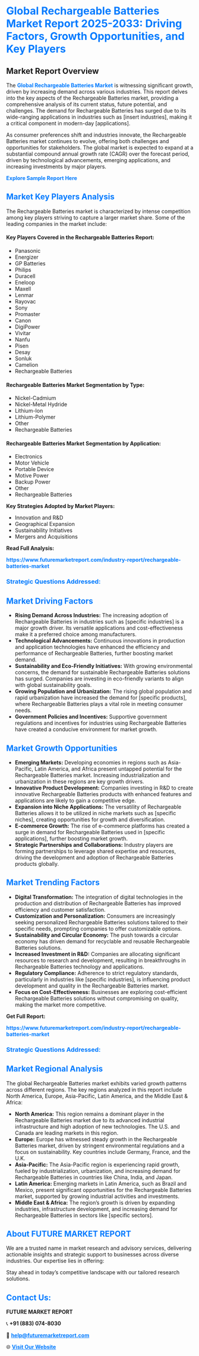 <h1 style="color: #007BFF;">Global Rechargeable Batteries Market Report 2025-2033: Driving Factors, Growth Opportunities, and Key Players</h1>

<section id="overview">
<h2>Market Report Overview</h2>
<p>The <a href="https://www.futuremarketreport.com/industry-report/rechargeable-batteries-market" style="color: #007BFF; text-decoration: none;"><strong>Global Rechargeable Batteries Market</strong></a> is witnessing significant growth, driven by increasing demand across various industries. This report delves into the key aspects of the Rechargeable Batteries market, providing a comprehensive analysis of its current status, future potential, and challenges. The demand for Rechargeable Batteries has surged due to its wide-ranging applications in industries such as [insert industries], making it a critical component in modern-day [applications].</p>
<p>As consumer preferences shift and industries innovate, the Rechargeable Batteries market continues to evolve, offering both challenges and opportunities for stakeholders. The global market is expected to expand at a substantial compound annual growth rate (CAGR) over the forecast period, driven by technological advancements, emerging applications, and increasing investments by major players.</p>
</section>

<section id="overview">
<p><a href="https://www.futuremarketreport.com/request-sample/reportId=101434" style="color: #007BFF; text-decoration: none;"><strong>Explore Sample Report Here</strong></a></p>
</section>

<section id="key-players">
<h2 style="color: #007BFF;">Market Key Players Analysis</h2>
<p>The Rechargeable Batteries market is characterized by intense competition among key players striving to capture a larger market share. Some of the leading companies in the market include:</p>
<h4>Key Players Covered in the Rechargeable Batteries Report:</h4>
<ul><li>Panasonic</li><li>Energizer</li><li>GP Batteries</li><li>Philips</li><li>Duracell</li><li>Eneloop</li><li>Maxell</li><li>Lenmar</li><li>Rayovac</li><li>Sony</li><li>Promaster</li><li>Canon</li><li>DigiPower</li><li>Vivitar</li><li>Nanfu</li><li>Pisen</li><li>Desay</li><li>Sonluk</li><li>Camelion</li><li>Rechargeable Batteries</li></ul>
<h4>Rechargeable Batteries Market Segmentation by Type:</h4>
<ul><li>Nickel-Cadmium</li><li>Nickel-Metal Hydride</li><li>Lithium-Ion</li><li>Lithium-Polymer</li><li>Other</li><li>Rechargeable Batteries</li></ul>

<h4>Rechargeable Batteries Market Segmentation by Application:</h4>
<ul><li>Electronics</li><li>Motor Vehicle</li><li>Portable Device</li><li>Motive Power</li><li>Backup Power</li><li>Other</li><li>Rechargeable Batteries</li></ul>
<p><strong>Key Strategies Adopted by Market Players:</strong></p>
<ul>
<li>Innovation and R&D</li>
<li>Geographical Expansion</li>
<li>Sustainability Initiatives</li>
<li>Mergers and Acquisitions</li>
</ul>
</section>

<section>
<p><strong>Read Full Analysis: </strong></p><a href="https://www.futuremarketreport.com/industry-report/rechargeable-batteries-market" style="color: #007BFF; text-decoration: none;"><strong>https://www.futuremarketreport.com/industry-report/rechargeable-batteries-market</strong></a>
<h3 style="color: #007BFF;">Strategic Questions Addressed:</h3>
</section>

<section id="driving-factors">
<h2 style="color: #007BFF;">Market Driving Factors</h2>
<ul>
<li><strong>Rising Demand Across Industries:</strong> The increasing adoption of Rechargeable Batteries in industries such as [specific industries] is a major growth driver. Its versatile applications and cost-effectiveness make it a preferred choice among manufacturers.</li>
<li><strong>Technological Advancements:</strong> Continuous innovations in production and application technologies have enhanced the efficiency and performance of Rechargeable Batteries, further boosting market demand.</li>
<li><strong>Sustainability and Eco-Friendly Initiatives:</strong> With growing environmental concerns, the demand for sustainable Rechargeable Batteries solutions has surged. Companies are investing in eco-friendly variants to align with global sustainability goals.</li>
<li><strong>Growing Population and Urbanization:</strong> The rising global population and rapid urbanization have increased the demand for [specific products], where Rechargeable Batteries plays a vital role in meeting consumer needs.</li>
<li><strong>Government Policies and Incentives:</strong> Supportive government regulations and incentives for industries using Rechargeable Batteries have created a conducive environment for market growth.</li>
</ul>
</section>

<section id="growth-opportunities">
<h2 style="color: #007BFF;">Market Growth Opportunities</h2>
<ul>
<li><strong>Emerging Markets:</strong> Developing economies in regions such as Asia-Pacific, Latin America, and Africa present untapped potential for the Rechargeable Batteries market. Increasing industrialization and urbanization in these regions are key growth drivers.</li>
<li><strong>Innovative Product Development:</strong> Companies investing in R&D to create innovative Rechargeable Batteries products with enhanced features and applications are likely to gain a competitive edge.</li>
<li><strong>Expansion into Niche Applications:</strong> The versatility of Rechargeable Batteries allows it to be utilized in niche markets such as [specific niches], creating opportunities for growth and diversification.</li>
<li><strong>E-commerce Growth:</strong> The rise of e-commerce platforms has created a surge in demand for Rechargeable Batteries used in [specific applications], further boosting market growth.</li>
<li><strong>Strategic Partnerships and Collaborations:</strong> Industry players are forming partnerships to leverage shared expertise and resources, driving the development and adoption of Rechargeable Batteries products globally.</li>
</ul>
</section>

<section id="trending-factors">
<h2 style="color: #007BFF;">Market Trending Factors</h2>
<ul>
<li><strong>Digital Transformation:</strong> The integration of digital technologies in the production and distribution of Rechargeable Batteries has improved efficiency and customer satisfaction.</li>
<li><strong>Customization and Personalization:</strong> Consumers are increasingly seeking personalized Rechargeable Batteries solutions tailored to their specific needs, prompting companies to offer customizable options.</li>
<li><strong>Sustainability and Circular Economy:</strong> The push towards a circular economy has driven demand for recyclable and reusable Rechargeable Batteries solutions.</li>
<li><strong>Increased Investment in R&D:</strong> Companies are allocating significant resources to research and development, resulting in breakthroughs in Rechargeable Batteries technology and applications.</li>
<li><strong>Regulatory Compliance:</strong> Adherence to strict regulatory standards, particularly in industries like [specific industries], is influencing product development and quality in the Rechargeable Batteries market.</li>
<li><strong>Focus on Cost-Effectiveness:</strong> Businesses are exploring cost-efficient Rechargeable Batteries solutions without compromising on quality, making the market more competitive.</li>
</ul>
</section>

<section>
<p><strong>Get Full Report: </strong></p><a href="https://www.futuremarketreport.com/industry-report/rechargeable-batteries-market" style="color: #007BFF; text-decoration: none;"><strong>https://www.futuremarketreport.com/industry-report/rechargeable-batteries-market</strong></a>
<h3 style="color: #007BFF;">Strategic Questions Addressed:</h3>
</section>


<section id="regional-analysis">
<h2 style="color: #007BFF;">Market Regional Analysis</h2>
<p>The global Rechargeable Batteries market exhibits varied growth patterns across different regions. The key regions analyzed in this report include North America, Europe, Asia-Pacific, Latin America, and the Middle East & Africa:</p>
<ul>
<li><strong>North America:</strong> This region remains a dominant player in the Rechargeable Batteries market due to its advanced industrial infrastructure and high adoption of new technologies. The U.S. and Canada are leading markets in this region.</li>
<li><strong>Europe:</strong> Europe has witnessed steady growth in the Rechargeable Batteries market, driven by stringent environmental regulations and a focus on sustainability. Key countries include Germany, France, and the U.K.</li>
<li><strong>Asia-Pacific:</strong> The Asia-Pacific region is experiencing rapid growth, fueled by industrialization, urbanization, and increasing demand for Rechargeable Batteries in countries like China, India, and Japan.</li>
<li><strong>Latin America:</strong> Emerging markets in Latin America, such as Brazil and Mexico, present significant opportunities for the Rechargeable Batteries market, supported by growing industrial activities and investments.</li>
<li><strong>Middle East & Africa:</strong> The region’s growth is driven by expanding industries, infrastructure development, and increasing demand for Rechargeable Batteries in sectors like [specific sectors].</li>
</ul>
</section>

<footer>
<h2 style="color: #007BFF;">About FUTURE MARKET REPORT</h2>
<p>We are a trusted name in market research and advisory services, delivering actionable insights and strategic support to businesses across diverse industries. Our expertise lies in offering:</p>

<p>Stay ahead in today’s competitive landscape with our tailored research solutions.</p>

<h2 style="color: #007BFF;">Contact Us:</h2>
<p><strong>FUTURE MARKET REPORT</strong></p>
<p>📞 <strong>+91 (883) 074-8030</strong></p>
<p>📧 <strong><a href="mailto:help@futuremarketreport.com" style="color: #007BFF;">help@futuremarketreport.com</a></strong></p>
<p>🌐 <strong><a href="https://www.futuremarketreport.com/" style="color: #007BFF;">Visit Our Website</a></strong></p>
</footer>